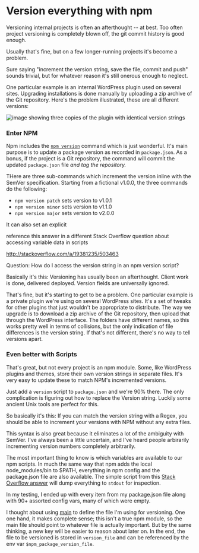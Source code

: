 
# Version everything with npm

Versioning internal projects is often an afterthought -- at best. Too often project versioning is completely blown off, the git commit history is good enough.  

Usually that's fine, but on a few longer-running projects it's become a problem.

Sure saying "increment the version string, save the file, commit and push" sounds trivial, but for whatever reason it's still onerous enough to neglect.

One particular example is an internal WordPress plugin  used on several sites. Upgrading installations is done manually by uploading a zip archive of the Git repository. Here's the problem illustrated, these are all different versions:

![ image showing three copies of the plugin with identical version strings](https://placeholdit.imgix.net/~text?txtsize=33&txt=many%20plugins&w=600&h=280)


### Enter NPM 

Npm includes the [`npm version`][npm version] command which is just wonderful. It's main purpose is to update a package version as recorded in `package.json`. As a bonus, if the project is a Git repository, the command will commit the updated `package.json` file *and tag the repository.*

THere are three sub-commands which increment the version inline with the SemVer specification. Starting from a fictional v1.0.0, the three commands do the following:

* `npm version patch` sets version to v1.0.1
* `npm version minor` sets version to v1.1.0
* `npm version major` sets version to v2.0.0

It can also set an explicit 


reference this answer in a different Stack Overflow question about accessing variable data in scripts

http://stackoverflow.com/a/19381235/503463


Question: How do I access the version string in an npm version script?



Basically it's this: Versioning has usually been an afterthought. Client work is done, delivered deployed. Version fields are universally ignored.

That's fine, but it's starting to get to be a problem. One particular example is a private plugin we're using on several WordPress sites. It's a set of tweaks for other plugins that just wouldn't be appropriate to distribute. The way we upgrade is to download a zip archive of the Git repository, then upload that through the WordPress interface. The folders have different names, so this works pretty well in terms of collisions, but the only indication of file differences is the version string. If that's not different, there's no way to tell versions apart. 



### Even better with Scripts

That's great, but not every project is an npm module. Some, like WordPress plugins and themes, store their own version strings in separate files. It's very easy to update these to match NPM's incremented versions. 

Just add a `version` script to `package.json` and we're 90% there. The only complication is figuring out how to replace the Version string. Luckily some ancient Unix tools are perfect for this.

So basically it's this: If you can match the version string with a Regex, you should be able to increment your versions with NPM without any extra files. 



This syntax is also great because it eliminates a lot of the ambiguity with SemVer. I've always been a little uncertain, and I've heard people arbirarily incrementing version numbers completely arbitrarily. 


The most important thing to know is which variables are available to our npm scripts. In much the same way that npm adds the local node_modules/bin to $PATH, everything in npm config and the package.json file are also available. The simple script from this [Stack Overflow answer][so] will dump everything to `stdout` for inspection.

In my testing, I ended up with every item from my package.json file along with 90+ assorted config vars, many of which were empty. 




I thought about using [main][] to define the file I'm using for versioning. One one hand, it makes complete sense; this isn't a true npm module, so the main file should point to whatever file is actually important. But by the same thinking, a new key will be easier to reason about later on. In the end, the file to be versioned is stored in `version_file` and can be referenced by the env var `$npm_package_version_file`.




[so]: http://stackoverflow.com/a/19381235/503463
[npm version]: https://docs.npmjs.com/cli/version
[main]: https://docs.npmjs.com/files/package.json#main